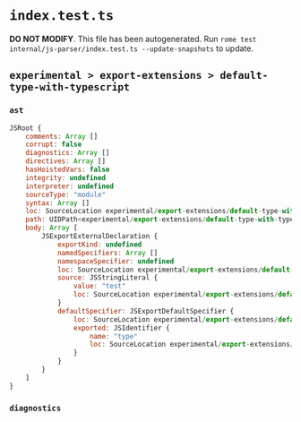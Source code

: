 # `index.test.ts`

**DO NOT MODIFY**. This file has been autogenerated. Run `rome test internal/js-parser/index.test.ts --update-snapshots` to update.

## `experimental > export-extensions > default-type-with-typescript`

### `ast`

```javascript
JSRoot {
	comments: Array []
	corrupt: false
	diagnostics: Array []
	directives: Array []
	hasHoistedVars: false
	integrity: undefined
	interpreter: undefined
	sourceType: "module"
	syntax: Array []
	loc: SourceLocation experimental/export-extensions/default-type-with-typescript/input.js 1:0-2:0
	path: UIDPath<experimental/export-extensions/default-type-with-typescript/input.js>
	body: Array [
		JSExportExternalDeclaration {
			exportKind: undefined
			namedSpecifiers: Array []
			namespaceSpecifier: undefined
			loc: SourceLocation experimental/export-extensions/default-type-with-typescript/input.js 1:0-1:24
			source: JSStringLiteral {
				value: "test"
				loc: SourceLocation experimental/export-extensions/default-type-with-typescript/input.js 1:17-1:23
			}
			defaultSpecifier: JSExportDefaultSpecifier {
				loc: SourceLocation experimental/export-extensions/default-type-with-typescript/input.js 1:7-1:11
				exported: JSIdentifier {
					name: "type"
					loc: SourceLocation experimental/export-extensions/default-type-with-typescript/input.js 1:7-1:11 (type)
				}
			}
		}
	]
}
```

### `diagnostics`

```

```
